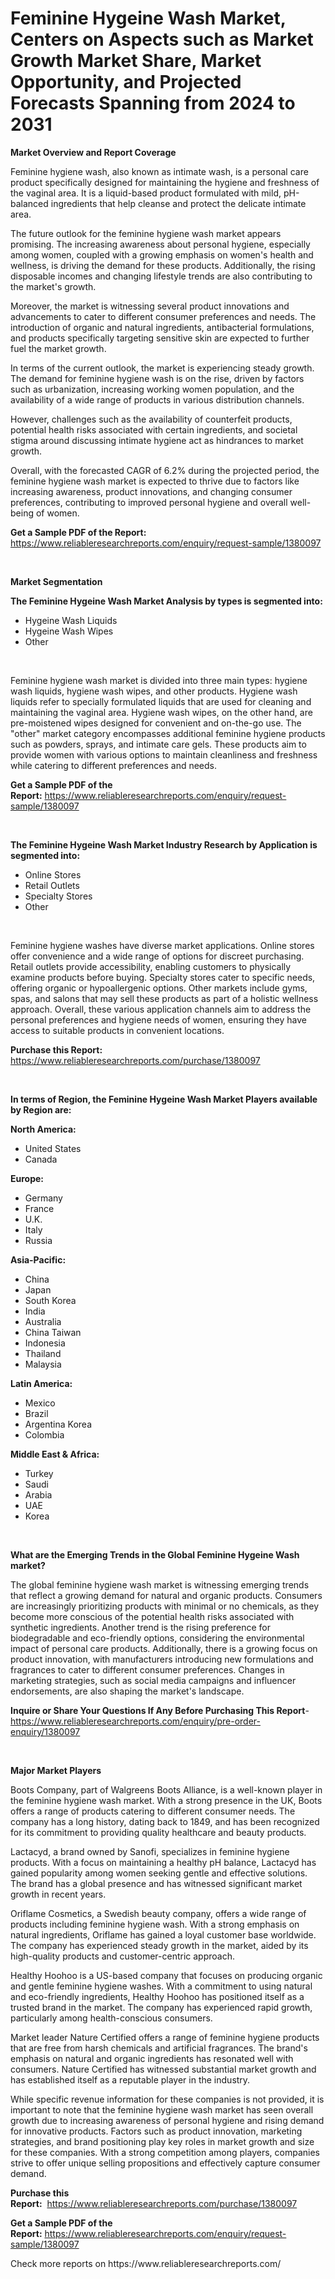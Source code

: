 <p><h1>Feminine Hygeine Wash Market, Centers on Aspects such as Market Growth Market Share, Market Opportunity, and Projected Forecasts Spanning from 2024 to 2031</h1></p><p><strong>Market Overview and Report Coverage</strong></p>
<p><p>Feminine hygiene wash, also known as intimate wash, is a personal care product specifically designed for maintaining the hygiene and freshness of the vaginal area. It is a liquid-based product formulated with mild, pH-balanced ingredients that help cleanse and protect the delicate intimate area.</p><p>The future outlook for the feminine hygiene wash market appears promising. The increasing awareness about personal hygiene, especially among women, coupled with a growing emphasis on women's health and wellness, is driving the demand for these products. Additionally, the rising disposable incomes and changing lifestyle trends are also contributing to the market's growth.</p><p>Moreover, the market is witnessing several product innovations and advancements to cater to different consumer preferences and needs. The introduction of organic and natural ingredients, antibacterial formulations, and products specifically targeting sensitive skin are expected to further fuel the market growth.</p><p>In terms of the current outlook, the market is experiencing steady growth. The demand for feminine hygiene wash is on the rise, driven by factors such as urbanization, increasing working women population, and the availability of a wide range of products in various distribution channels.</p><p>However, challenges such as the availability of counterfeit products, potential health risks associated with certain ingredients, and societal stigma around discussing intimate hygiene act as hindrances to market growth.</p><p>Overall, with the forecasted CAGR of 6.2% during the projected period, the feminine hygiene wash market is expected to thrive due to factors like increasing awareness, product innovations, and changing consumer preferences, contributing to improved personal hygiene and overall well-being of women.</p></p>
<p><strong>Get a Sample PDF of the Report:</strong> <a href="https://www.reliableresearchreports.com/enquiry/request-sample/1380097">https://www.reliableresearchreports.com/enquiry/request-sample/1380097</a></p>
<p>&nbsp;</p>
<p><strong>Market Segmentation</strong></p>
<p><strong>The Feminine Hygeine Wash Market Analysis by types is segmented into:</strong></p>
<p><ul><li>Hygeine Wash Liquids</li><li>Hygeine Wash Wipes</li><li>Other</li></ul></p>
<p>&nbsp;</p>
<p><p>Feminine hygiene wash market is divided into three main types: hygiene wash liquids, hygiene wash wipes, and other products. Hygiene wash liquids refer to specially formulated liquids that are used for cleaning and maintaining the vaginal area. Hygiene wash wipes, on the other hand, are pre-moistened wipes designed for convenient and on-the-go use. The "other" market category encompasses additional feminine hygiene products such as powders, sprays, and intimate care gels. These products aim to provide women with various options to maintain cleanliness and freshness while catering to different preferences and needs.</p></p>
<p><strong>Get a Sample PDF of the Report:</strong>&nbsp;<a href="https://www.reliableresearchreports.com/enquiry/request-sample/1380097">https://www.reliableresearchreports.com/enquiry/request-sample/1380097</a></p>
<p>&nbsp;</p>
<p><strong>The Feminine Hygeine Wash Market Industry Research by Application is segmented into:</strong></p>
<p><ul><li>Online Stores</li><li>Retail Outlets</li><li>Specialty Stores</li><li>Other</li></ul></p>
<p>&nbsp;</p>
<p><p>Feminine hygiene washes have diverse market applications. Online stores offer convenience and a wide range of options for discreet purchasing. Retail outlets provide accessibility, enabling customers to physically examine products before buying. Specialty stores cater to specific needs, offering organic or hypoallergenic options. Other markets include gyms, spas, and salons that may sell these products as part of a holistic wellness approach. Overall, these various application channels aim to address the personal preferences and hygiene needs of women, ensuring they have access to suitable products in convenient locations.</p></p>
<p><strong>Purchase this Report:</strong>&nbsp; <a href="https://www.reliableresearchreports.com/purchase/1380097">https://www.reliableresearchreports.com/purchase/1380097</a></p>
<p>&nbsp;</p>
<p><strong>In terms of Region, the Feminine Hygeine Wash Market Players available by Region are:</strong></p>
<p>
    <p> <strong> North America: </strong>
        <ul>
            <li>United States</li>
            <li>Canada</li>
        </ul>
        </p> 
    <p> <strong> Europe: </strong>
        <ul>
            <li>Germany</li>
            <li>France</li>
            <li>U.K.</li>
            <li>Italy</li>
            <li>Russia</li>
        </ul>
        </p> 
    <p> <strong> Asia-Pacific: </strong>
        <ul>
            <li>China</li>
            <li>Japan</li>
            <li>South Korea</li>
            <li>India</li>
            <li>Australia</li>
            <li>China Taiwan</li>
            <li>Indonesia</li>
            <li>Thailand</li>
            <li>Malaysia</li>
        </ul>
        </p> 
    <p> <strong> Latin America: </strong>
        <ul>
            <li>Mexico</li>
            <li>Brazil</li>
            <li>Argentina Korea</li>
            <li>Colombia</li>
        </ul>
        </p> 
    <p> <strong> Middle East & Africa: </strong>
        <ul>
            <li>Turkey</li>
            <li>Saudi</li>
            <li>Arabia</li>
            <li>UAE</li>
            <li>Korea</li>
        </ul>
    </p>
    </p>
<p>&nbsp;</p>
<p><strong>What are the Emerging Trends in the Global Feminine Hygeine Wash market?</strong></p>
<p><p>The global feminine hygiene wash market is witnessing emerging trends that reflect a growing demand for natural and organic products. Consumers are increasingly prioritizing products with minimal or no chemicals, as they become more conscious of the potential health risks associated with synthetic ingredients. Another trend is the rising preference for biodegradable and eco-friendly options, considering the environmental impact of personal care products. Additionally, there is a growing focus on product innovation, with manufacturers introducing new formulations and fragrances to cater to different consumer preferences. Changes in marketing strategies, such as social media campaigns and influencer endorsements, are also shaping the market's landscape.</p></p>
<p><strong>Inquire or Share Your Questions If Any Before Purchasing This Report</strong>- <a href="https://www.reliableresearchreports.com/enquiry/pre-order-enquiry/1380097">https://www.reliableresearchreports.com/enquiry/pre-order-enquiry/1380097</a></p>
<p>&nbsp;</p>
<p><strong>Major Market Players</strong></p>
<p><p>Boots Company, part of Walgreens Boots Alliance, is a well-known player in the feminine hygiene wash market. With a strong presence in the UK, Boots offers a range of products catering to different consumer needs. The company has a long history, dating back to 1849, and has been recognized for its commitment to providing quality healthcare and beauty products.</p><p>Lactacyd, a brand owned by Sanofi, specializes in feminine hygiene products. With a focus on maintaining a healthy pH balance, Lactacyd has gained popularity among women seeking gentle and effective solutions. The brand has a global presence and has witnessed significant market growth in recent years.</p><p>Oriflame Cosmetics, a Swedish beauty company, offers a wide range of products including feminine hygiene wash. With a strong emphasis on natural ingredients, Oriflame has gained a loyal customer base worldwide. The company has experienced steady growth in the market, aided by its high-quality products and customer-centric approach.</p><p>Healthy Hoohoo is a US-based company that focuses on producing organic and gentle feminine hygiene washes. With a commitment to using natural and eco-friendly ingredients, Healthy Hoohoo has positioned itself as a trusted brand in the market. The company has experienced rapid growth, particularly among health-conscious consumers.</p><p>Market leader Nature Certified offers a range of feminine hygiene products that are free from harsh chemicals and artificial fragrances. The brand's emphasis on natural and organic ingredients has resonated well with consumers. Nature Certified has witnessed substantial market growth and has established itself as a reputable player in the industry.</p><p>While specific revenue information for these companies is not provided, it is important to note that the feminine hygiene wash market has seen overall growth due to increasing awareness of personal hygiene and rising demand for innovative products. Factors such as product innovation, marketing strategies, and brand positioning play key roles in market growth and size for these companies. With a strong competition among players, companies strive to offer unique selling propositions and effectively capture consumer demand.</p></p>
<p><strong>Purchase this Report:</strong>&nbsp;&nbsp;<a href="https://www.reliableresearchreports.com/purchase/1380097">https://www.reliableresearchreports.com/purchase/1380097</a></p>
<p></p>
<p><strong>Get a Sample PDF of the Report:</strong>&nbsp;<a href="https://www.reliableresearchreports.com/enquiry/request-sample/1380097">https://www.reliableresearchreports.com/enquiry/request-sample/1380097</a></p>
<p>Check more reports on https://www.reliableresearchreports.com/</p>